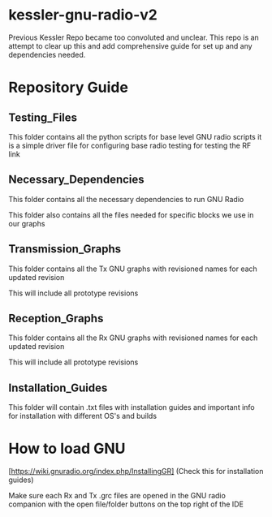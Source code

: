 # kessler-gnu-radio-v2
Previous Kessler Repo became too convoluted and unclear. This repo is an attempt to clear up this and add comprehensive guide for set up and any dependencies needed. 


# Repository Guide 
## Testing_Files 

This folder contains all the python scripts for base level GNU radio scripts it is a simple driver file 
for configuring base radio testing for testing the RF link 


 ## Necessary_Dependencies
 
 This folder contains all the necessary dependencies to run GNU Radio 
 
 This folder also contains all the files needed for specific blocks we use in our graphs


## Transmission_Graphs

This folder contains all the Tx GNU graphs with revisioned names for each updated revision

This will include all prototype revisions 


## Reception_Graphs

This folder contains all the Rx GNU graphs with revisioned names for each updated revision

This will include all prototype revisions

## Installation_Guides 

This folder will contain .txt files with installation guides and important info
for installation with different OS's and builds 


# How to load GNU 


[https://wiki.gnuradio.org/index.php/InstallingGR] (Check this for installation guides)

Make sure each Rx and Tx .grc files are opened in the GNU radio companion with the open file/folder buttons on the top right of the IDE 


